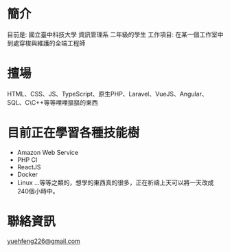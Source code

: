 # 簡介
目前是: 國立臺中科技大學 資訊管理系 二年級的學生
工作項目: 在某一個工作室中到處穿梭與維護的全端工程師

# 擅場
HTML、CSS、JS、TypeScript、原生PHP、Laravel、VueJS、Angular、SQL、C\C++等等哩哩摳摳的東西

# 目前正在學習各種技能樹
- Amazon Web Service
- PHP CI
- ReactJS
- Docker
- Linux
...等等之類的，想學的東西真的很多，正在祈禱上天可以將一天改成240個小時中。

# 聯絡資訊
yuehfeng226@gmail.com
